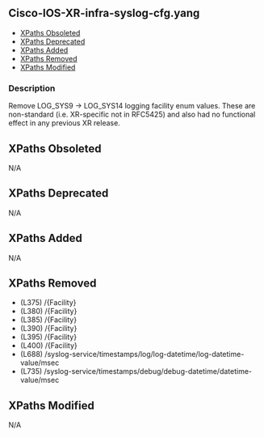 ## Cisco-IOS-XR-infra-syslog-cfg.yang

- [XPaths Obsoleted](#xpaths-obsoleted)
- [XPaths Deprecated](#xpaths-deprecated)
- [XPaths Added](#xpaths-added)
- [XPaths Removed](#xpaths-removed)
- [XPaths Modified](#xpaths-modified)

### Description

Remove LOG_SYS9 -> LOG_SYS14 logging facility enum values. These are non-standard (i.e. XR-specific not in RFC5425) and also had no functional effect in any previous XR release.

## XPaths Obsoleted

N/A

## XPaths Deprecated

N/A

## XPaths Added

N/A

## XPaths Removed

- (L375)	/{Facility}
- (L380)	/{Facility}
- (L385)	/{Facility}
- (L390)	/{Facility}
- (L395)	/{Facility}
- (L400)	/{Facility}
- (L688)	/syslog-service/timestamps/log/log-datetime/log-datetime-value/msec
- (L735)	/syslog-service/timestamps/debug/debug-datetime/datetime-value/msec

## XPaths Modified

N/A

